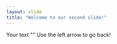 ```yaml
---
layout: slide
title: "Welcome to our second slide!"
---
```

Your text ""
Use the left arrow to go back!